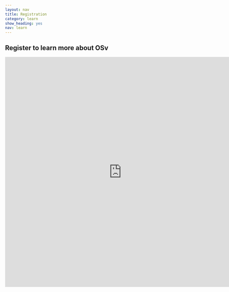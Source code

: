 ```yaml
---
layout: nav
title: Registration
category: learn
show_heading: yes
nav: learn
---
```


## Register to learn more about OSv

<!--more-->
<iframe src="https://docs.google.com/forms/d/1iZDcWWJ4IPXS7EO5s_ANLzFmjgxvAxrv7JsdXCmYSe0/viewform?embedded=true" width="760" height="750" frameborder="0" marginheight="0" marginwidth="0">Loading...</iframe>

